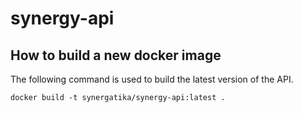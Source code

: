 # synergy-api

## How to build a new docker image

The following command is used to build the latest version of the API.

```
docker build -t synergatika/synergy-api:latest .
```
